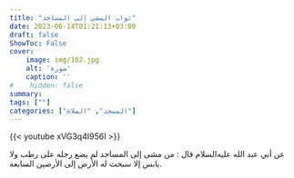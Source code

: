 ```yaml
---
title: "ثواب المشي إلى المساجد"
date: 2023-06-14T01:21:13+03:00
draft: false
ShowToc: False
cover:
    image: img/102.jpg
    alt: 'صورة'
    caption: ''
#    hidden: false
summary: 
tags: [""]
categories: ["المسجد", "الصلاة"]
---
```

{{< youtube xVG3q4I956I >}}  




عن أبي عبد الله عليه‌السلام قال : من مشى إلى المساجد لم يضع
رجله على رطب ولا يابس إلا سبحت له الأرض إلى الأرضين السابعة.

